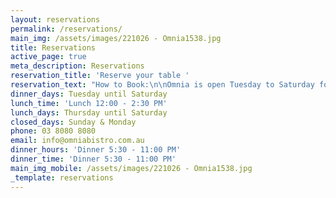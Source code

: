 ```yaml
---
layout: reservations
permalink: /reservations/
main_img: /assets/images/221026 - Omnia1538.jpg
title: Reservations
active_page: true
meta_description: Reservations
reservation_title: 'Reserve your table '
reservation_text: "How to Book:\n\nOmnia is open Tuesday to Saturday for Dinner AND Thursday to Saturday for Lunch.\n\nBookings are available online for up to 6 people.\n\nNo bookings are required if you'd like to sit at the bar, or for drinks only.\n\nWalk-ins are always welcome.\n\nFor Group bookings of 7 or more, we offer a set menu for the table.\n\nTo stay up to date with reservation openings and last-minute tables, please sign up to our\_database and follow our Instagram @Omniabistro\_\n\nYou can book anytime online, or call our Reservations team on (03) 8080 8080 (Mon - Fri 9am-5pm)\n"
dinner_days: Tuesday until Saturday
lunch_time: 'Lunch 12:00 - 2:30 PM'
lunch_days: Thursday until Saturday
closed_days: Sunday & Monday
phone: 03 8080 8080
email: info@omniabistro.com.au
dinner_hours: 'Dinner 5:30 - 11:00 PM'
dinner_time: 'Dinner 5:30 - 11:00 PM'
main_img_mobile: /assets/images/221026 - Omnia1538.jpg
_template: reservations
---
```





















